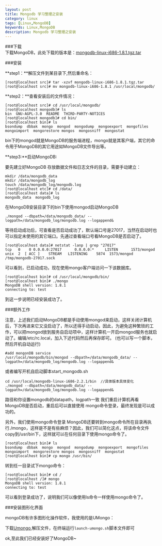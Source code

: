 ```yaml
---
layout: post
title: Mongodb 学习整理之安装
category: linux
tags: [Linux,MongoDB]
keywords: Linux,MongoDB
description: Mongodb 学习整理之安装
---
```


###下载  
下载MongoDB，此处下载的版本是：[mongodb-linux-i686-1.8.1.tgz.tar](http://fastdl.mongodb.org/linux/mongodb-linux-i686-1.8.1.tgz)  

###安装  

**step1：**解压文件到某目录下,然后重命名：
  
	[root@localhost src]# tar -xzvf mongodb-linux-i686-1.8.1.tgz.tar    
	[root@localhost src]# mv mongodb-linux-i686-1.8.1 /usr/local/mongodb/  

**step2：**查看安装后的文件情况：  

	[root@localhost src]# cd /usr/local/mongodb/   
	[root@localhost mongodb]# ls   
	bin  GNU-AGPL-3.0  README  THIRD-PARTY-NOTICES   
	[root@localhost mongodb]# cd bin/   
	[root@localhost bin]# ls   
	bsondump  dbbak  mongo  mongod  mongodump  mongoexport  mongofiles  mongoimport  mongorestore mongos  mongosniff  mongostat    

bin下的mongod就是MongoDB的服务端进程，mongo就是其客户端，其它的命令用于MongoDB的其它用途如MongoDB文件导出等。  

**step3:**启动MongoDB:  

要先建立好MongoDB 存放数据文件和日志文件的目录，需要手动建立： 
 
	mkdir /data/mongodb_data
	mkdir /data/mongodb_log
	touch /data/mongodb_log/mongodb.log
	[root@localhost etc]# cd /data/   
	[root@localhost data]# ls   
	mongodb_data  mongodb_log    

在MongoDB安装目录下的bin下使用mongod启动MongoDB  

	./mongod --dbpath=/data/mongodb_data/ --logpath=/data/mongodb_log/mongodb.log --logappend&  

等待启动成功后，可查看是否启动成功了，默认端口号是27017，当然在启动时也可以指定未使用的其它端口。先通过查看端口号看MongoDB是否启动了。   

	[root@localhost data]# netstat -lanp | grep "27017"  
	tcp   0    0 0.0.0.0:27017      0.0.0.0:*     LISTEN      1573/mongod            
	unix  2  [ ACC ]    STREAM   LISTENING    5874  1573/mongod   /tmp/mongodb-27017.sock    

可以看到，已启动成功，现在使用mongo客户端访问一下该数据库。  

	[root@localhost bin]# cd /usr/local/mongodb/bin/   
	[root@localhost bin]# ./mongo   
	MongoDB shell version: 1.8.1  
	connecting to: test   


 到这一步说明已经安装成功了。  

###额外工作  

注意，上述我们启动MongoDB都是手动使用mongod来启动，这样关闭计算机后，下次再进来它又没启动了，所以还得手动启动，因此，为避免这种繁琐的工作，可以把mongod放到服务自启动项中，这样计算机一开启mongod服务也就启动了。编辑/etc/rc.local，加入下述代码然后再保存即可。 (也可以写一个脚本，然后开机自动运行)  

	#add mongonDB service   
	/usr/local/mongodb/bin/mongod --dbpath=/data/mongodb_data/ --logpath=/data/mongodb_log/mongodb.log --logappend&    

或者编写开机自启动脚本start_mongodb.sh  

	cd /usr/local/mongodb-linux-i686-2.2.1/bin  //具体版本具体变化
	./mongod --dbpath=/data/mongodb_data/ --logpath=/data/mongodb_log/mongodb.log --logappend&   


路径和你设置mongodb的datapath，logpath一致 
我们重启计算机再看MongoDB是否启动，重启后可以直接使用 mongo命令登录，最终发现是可以成功的。  

另外，我们使用mongo命令登录 MongoDB还要转到mongo命令所在目录再执行./mongo，这样是不是有些麻烦？因此，我们可以简化这点，将该命令文件copy到/usr/bin下，这样就可以在任何目录下使用mongo命令了。  

	[root@localhost bin]# ls   
	bsondump  dbbak  mongo  mongod  mongodump  mongoexport  mongofiles  mongoimport  mongorestore mongos  mongosniff  mongostat   
	[root@localhost bin]# cp mongo /usr/bin/    

转到任一目录试下mongo命令：  

	[root@localhost bin]# cd /   
	[root@localhost /]# mongo   
	MongoDB shell version: 1.8.1  
	connecting to: test   


可以看到登录成功了，说明我们可以像使用ls命令一样使用mongo命令了。  

###安装图形化界面  

mongoDB有许多图形化操作软件，我使用的是UMongo：  

下载[Umongo](https://github.com/agirbal/umongo/downloads),解压文件，在终端运行`launch-umongo.sh`脚本文件即可  

ok,至此我们已经安装好了MongoDB~  

